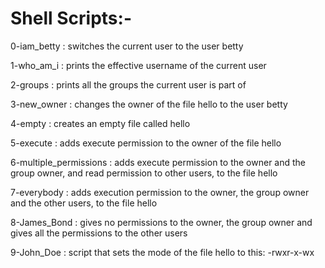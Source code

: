 <h1>Shell Scripts:-</h1>

<p>0-iam_betty : switches the current user to the user betty<br>
<p>1-who_am_i : prints the effective username of the current user<br>
<p>2-groups : prints all the groups the current user is part of<br>
<p>3-new_owner : changes the owner of the file hello to the user betty<br>
<p>4-empty : creates an empty file called hello<br>
<p>5-execute : adds execute permission to the owner of the file hello<br>
<p>6-multiple_permissions : adds execute permission to the owner and the group owner, and read permission to other users, to the file hello<br>
<p>7-everybody : adds execution permission to the owner, the group owner and the other users, to the file hello<br>
<p>8-James_Bond : gives no permissions to the owner, the group owner and gives all the permissions to the other users<br>
<p>9-John_Doe : script that sets the mode of the file hello to this: -rwxr-x-wx<br>
